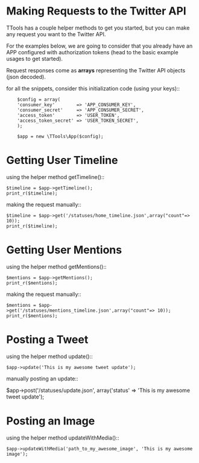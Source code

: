 Making Requests to the Twitter API
======

TTools has a couple helper methods to get you started, but you can make any request you want to the Twitter API.

For the examples below, we are going to consider that you already have an APP configured with authorization tokens (head to the basic example usages to get started).

Request responses come as **arrays** representing the Twitter API objects (json decoded).

for all the snippets, consider this initialization code (using your keys)::

        $config = array(
        'consumer_key'        => 'APP_CONSUMER_KEY',
        'consumer_secret'     => 'APP_CONSUMER_SECRET',
        'access_token'        => 'USER_TOKEN',
        'access_token_secret' => 'USER_TOKEN_SECRET',
        );

        $app = new \TTools\App($config);

Getting User Timeline
=====

using the helper method getTimeline()::

    $timeline = $app->getTimeline();
    print_r($timeline);

making the request manually::

    $timeline = $app->get('/statuses/home_timeline.json',array("count"=> 10));
    print_r($timeline);

Getting User Mentions
====
using the helper method getMentions()::

    $mentions = $app->getMentions();
    print_r($mentions);

making the request manually::

    $mentions = $app->get('/statuses/mentions_timeline.json',array("count"=> 10));
    print_r($mentions);

Posting a Tweet
====
using the helper method update()::

    $app->update('This is my awesome tweet update');

manually posting an update::

  $app->post('/statuses/update.json', array('status' => 'This is my awesome tweet update');

Posting an Image
====

using the helper method updateWithMedia()::

    $app->updateWithMedia('path_to_my_awesome_image', 'This is my awesome image');

